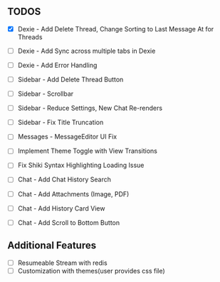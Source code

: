 ## TODOS

- [x] Dexie - Add Delete Thread, Change Sorting to Last Message At for Threads
- [ ] Dexie - Add Sync across multiple tabs in Dexie
- [ ] Dexie - Add Error Handling

- [ ] Sidebar - Add Delete Thread Button
- [ ] Sidebar - Scrollbar
- [ ] Sidebar - Reduce Settings, New Chat Re-renders
- [ ] Sidebar - Fix Title Truncation

- [ ] Messages - MessageEditor UI Fix
- [ ] Implement Theme Toggle with View Transitions
- [ ] Fix Shiki Syntax Highlighting Loading Issue

- [ ] Chat - Add Chat History Search
- [ ] Chat - Add Attachments (Image, PDF)
- [ ] Chat - Add History Card View
- [ ] Chat - Add Scroll to Bottom Button

## Additional Features

- [ ] Resumeable Stream with redis
- [ ] Customization with themes(user provides css file)
